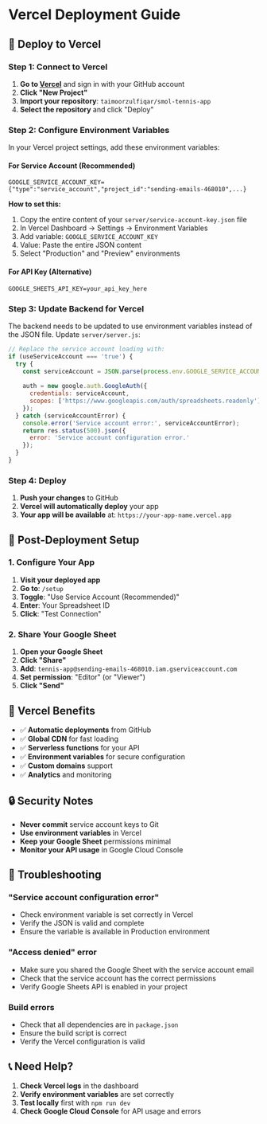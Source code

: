 # Vercel Deployment Guide

## 🚀 **Deploy to Vercel**

### **Step 1: Connect to Vercel**

1. **Go to [Vercel](https://vercel.com)** and sign in with your GitHub account
2. **Click "New Project"**
3. **Import your repository**: `taimoorzulfiqar/smol-tennis-app`
4. **Select the repository** and click "Deploy"

### **Step 2: Configure Environment Variables**

In your Vercel project settings, add these environment variables:

#### **For Service Account (Recommended)**
```
GOOGLE_SERVICE_ACCOUNT_KEY={"type":"service_account","project_id":"sending-emails-468010",...}
```

**How to set this:**
1. Copy the entire content of your `server/service-account-key.json` file
2. In Vercel Dashboard → Settings → Environment Variables
3. Add variable: `GOOGLE_SERVICE_ACCOUNT_KEY`
4. Value: Paste the entire JSON content
5. Select "Production" and "Preview" environments

#### **For API Key (Alternative)**
```
GOOGLE_SHEETS_API_KEY=your_api_key_here
```

### **Step 3: Update Backend for Vercel**

The backend needs to be updated to use environment variables instead of the JSON file. Update `server/server.js`:

```javascript
// Replace the service account loading with:
if (useServiceAccount === 'true') {
  try {
    const serviceAccount = JSON.parse(process.env.GOOGLE_SERVICE_ACCOUNT_KEY);
    
    auth = new google.auth.GoogleAuth({
      credentials: serviceAccount,
      scopes: ['https://www.googleapis.com/auth/spreadsheets.readonly'],
    });
  } catch (serviceAccountError) {
    console.error('Service account error:', serviceAccountError);
    return res.status(500).json({ 
      error: 'Service account configuration error.' 
    });
  }
}
```

### **Step 4: Deploy**

1. **Push your changes** to GitHub
2. **Vercel will automatically deploy** your app
3. **Your app will be available** at: `https://your-app-name.vercel.app`

## 🔧 **Post-Deployment Setup**

### **1. Configure Your App**
1. **Visit your deployed app**
2. **Go to**: `/setup`
3. **Toggle**: "Use Service Account (Recommended)"
4. **Enter**: Your Spreadsheet ID
5. **Click**: "Test Connection"

### **2. Share Your Google Sheet**
1. **Open your Google Sheet**
2. **Click "Share"**
3. **Add**: `tennis-app@sending-emails-468010.iam.gserviceaccount.com`
4. **Set permission**: "Editor" (or "Viewer")
5. **Click "Send"**

## 🎯 **Vercel Benefits**

- ✅ **Automatic deployments** from GitHub
- ✅ **Global CDN** for fast loading
- ✅ **Serverless functions** for your API
- ✅ **Environment variables** for secure configuration
- ✅ **Custom domains** support
- ✅ **Analytics** and monitoring

## 🔒 **Security Notes**

- **Never commit** service account keys to Git
- **Use environment variables** in Vercel
- **Keep your Google Sheet** permissions minimal
- **Monitor your API usage** in Google Cloud Console

## 🚨 **Troubleshooting**

### **"Service account configuration error"**
- Check environment variable is set correctly in Vercel
- Verify the JSON is valid and complete
- Ensure the variable is available in Production environment

### **"Access denied" error**
- Make sure you shared the Google Sheet with the service account email
- Check that the service account has the correct permissions
- Verify Google Sheets API is enabled in your project

### **Build errors**
- Check that all dependencies are in `package.json`
- Ensure the build script is correct
- Verify the Vercel configuration is valid

## 📞 **Need Help?**

1. **Check Vercel logs** in the dashboard
2. **Verify environment variables** are set correctly
3. **Test locally** first with `npm run dev`
4. **Check Google Cloud Console** for API usage and errors
